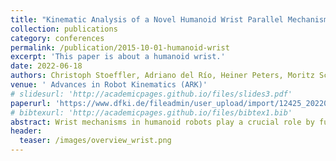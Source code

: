 ```yaml
---
title: "Kinematic Analysis of a Novel Humanoid Wrist Parallel Mechanism"
collection: publications
category: conferences
permalink: /publication/2015-10-01-humanoid-wrist
excerpt: 'This paper is about a humanoid wrist.'
date: 2022-06-18
authors: Christoph Stoeffler, Adriano del Río, Heiner Peters, Moritz Schilling and Shivesh Kumar
venue: ' Advances in Robot Kinematics (ARK)'
# slidesurl: 'http://academicpages.github.io/files/slides3.pdf'
paperurl: 'https://www.dfki.de/fileadmin/user_upload/import/12425_20220126_submission_version.pdf'
# bibtexurl: 'http://academicpages.github.io/files/bibtex1.bib'
abstract: Wrist mechanisms in humanoid robots play a crucial role by fundamentally influencing the dexterity of robotic hands. Recent designs often exploit parallel mechanisms due to their ability to transmit high loads while offering the possibility to minimize peripheral inertia of the arms. This often comes at the cost of reduced workspace. In this paper, a novel wrist mechanism of type <em>2SPU+2RSU+1U</em> is presented, with the aim to achieve human-like range of motion with good force transmission capabilities in a compact form. An in-depth kinematic analysis of the new parallel mechanism is presented including solutions to both forward and inverse kinematics and a comparison to the traditional <em>2SPU+1U</em>  mechanism is drawn, showing increased dexterity and range of motion. 
header:
  teaser: /images/overview_wrist.png
---
```



